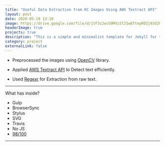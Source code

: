```yaml
---
title: "Useful Data Extraction from RC Images Using AWS Textract API"
layout: post
date: 2020-05-18 12:10
image: https://drive.google.com/file/d/1tF3s2wcG9MViSl21w8ftepROZj93d2Us/view?usp=sharing
headerImage: true
projects: true
description: "This is a simple and minimalist template for Jekyll for those who likes to eat noodles."
category: project
externalLink: false
---
```



- Preprocessed the images using [OpenCV](https://opencv-python-tutroals.readthedocs.io/en/latest/py_tutorials/py_imgproc/py_table_of_contents_imgproc/py_table_of_contents_imgproc.html) library.

- Applied [AWS Textract API](https://docs.aws.amazon.com/textract/latest/dg/what-is.html) to Detect text efficiently.

- Used [Regexr](https://regexr.com/) for Extraction from raw text.

---

What has inside?

- Gulp
- BrowserSync
- Stylus
- SVG
- Travis
- No JS
- [98/100](https://developers.google.com/speed/pagespeed/insights/?url=http%3A%2F%2Fsergiokopplin.github.io%2Findigo%2F)

---
